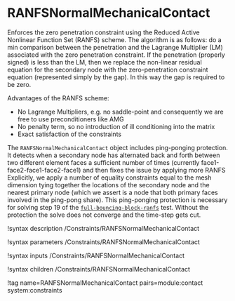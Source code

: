 # RANFSNormalMechanicalContact

Enforces the zero penetration constraint using the Reduced Active Nonlinear
Function Set (RANFS) scheme. The algorithm is as follows: do a min comparison
between the penetration and the Lagrange Multiplier (LM) associated with the
zero penetration constraint. If the penetration (properly signed) is less than
the LM, then we replace the non-linear residual equation for the secondary node with
the zero-penetration constraint equation (represented simply by the gap). In
this way the gap is required to be zero.

Advantages of the RANFS scheme:

- No Lagrange Multipliers, e.g. no saddle-point and consequently we are free to use preconditioners like AMG
- No penalty term, so no introduction of ill conditioning into the matrix
- Exact satisfaction of the constraints

The `RANFSNormalMechanicalContact` object includes ping-ponging protection. It
detects when a secondary node has alternated back and forth between two different
element faces a sufficient number of times (currently
face1-face2-face1-face2-face1) and then fixes the issue by applying more RANFS
Explicitly, we apply a number of equality constraints equal to the mesh
dimension tying together the locations of the secondary node and the nearest primary
node (which we assert is a node that both primary faces involved in the ping-pong
share). This ping-ponging protection is necessary for solving step 19 of the
[`full-bouncing-block-ranfs`](bouncing-block-contact/bouncing-block-ranfs.i) test. Without the
protection the solve does not converge and the time-step gets cut.

!syntax description /Constraints/RANFSNormalMechanicalContact

!syntax parameters /Constraints/RANFSNormalMechanicalContact

!syntax inputs /Constraints/RANFSNormalMechanicalContact

!syntax children /Constraints/RANFSNormalMechanicalContact

!tag name=RANFSNormalMechanicalContact pairs=module:contact system:constraints
